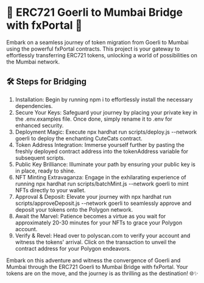 # 🌉 ERC721 Goerli to Mumbai Bridge with fxPortal 🚀
Embark on a seamless journey of token migration from Goerli to Mumbai using the powerful fxPortal contracts. This project is your gateway to effortlessly transferring ERC721 tokens, unlocking a world of possibilities on the Mumbai network.

## 🛠️ Steps for Bridging
1. Installation: Begin by running npm i to effortlessly install the necessary dependencies.
2. Secure Your Keys: Safeguard your journey by placing your private key in the .env.examples file. Once done, simply rename it to .env for enhanced security.
3. Deployment Magic: Execute npx hardhat run scripts/deploy.js --network goerli to deploy the enchanting CuteCats contract.
4. Token Address Integration: Immerse yourself further by pasting the freshly deployed contract address into the tokenAddress variable for subsequent scripts.
5. Public Key Brilliance: Illuminate your path by ensuring your public key is in place, ready to shine.
6. NFT Minting Extravaganza: Engage in the exhilarating experience of running npx hardhat run scripts/batchMint.js --network goerli to mint NFTs directly to your wallet.
7. Approval & Deposit: Elevate your journey with npx hardhat run scripts/approveDeposit.js --network goerli to seamlessly approve and deposit your tokens onto the Polygon network.
8. Await the Marvel: Patience becomes a virtue as you wait for approximately 20-30 minutes for your NFTs to grace your Polygon account.
9. Verify & Revel: Head over to polyscan.com to verify your account and witness the tokens' arrival. Click on the transaction to unveil the contract address for your Polygon endeavors.

Embark on this adventure and witness the convergence of Goerli and Mumbai through the ERC721 Goerli to Mumbai Bridge with fxPortal. Your tokens are on the move, and the journey is as thrilling as the destination! 🌐✨








